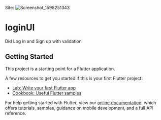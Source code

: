 Site: ![Screenshot_1598251343](https://user-images.githubusercontent.com/28114579/125312897-5488b180-e352-11eb-903f-a9728ac3dcc2.png)

# loginUI

Did Log in and Sign up with validation
## Getting Started

This project is a starting point for a Flutter application.

A few resources to get you started if this is your first Flutter project:

- [Lab: Write your first Flutter app](https://flutter.dev/docs/get-started/codelab)
- [Cookbook: Useful Flutter samples](https://flutter.dev/docs/cookbook)

For help getting started with Flutter, view our
[online documentation](https://flutter.dev/docs), which offers tutorials,
samples, guidance on mobile development, and a full API reference.
